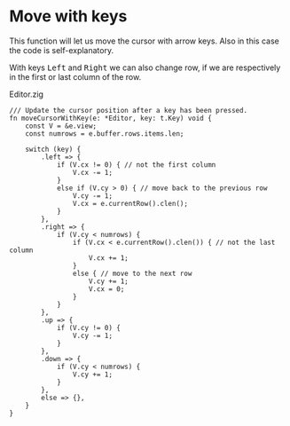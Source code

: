 # Move with keys

This function will let us move the cursor with arrow keys. Also in this case
the code is self-explanatory.

With keys <kbd>Left</kbd> and <kbd>Right</kbd> we can also change row, if we
are respectively in the first or last column of the row.

<div class="code-title">Editor.zig</div>

```zig
/// Update the cursor position after a key has been pressed.
fn moveCursorWithKey(e: *Editor, key: t.Key) void {
    const V = &e.view;
    const numrows = e.buffer.rows.items.len;

    switch (key) {
        .left => {
            if (V.cx != 0) { // not the first column
                V.cx -= 1;
            }
            else if (V.cy > 0) { // move back to the previous row
                V.cy -= 1;
                V.cx = e.currentRow().clen();
            }
        },
        .right => {
            if (V.cy < numrows) {
                if (V.cx < e.currentRow().clen()) { // not the last column
                    V.cx += 1;
                }
                else { // move to the next row
                    V.cy += 1;
                    V.cx = 0;
                }
            }
        },
        .up => {
            if (V.cy != 0) {
                V.cy -= 1;
            }
        },
        .down => {
            if (V.cy < numrows) {
                V.cy += 1;
            }
        },
        else => {},
    }
}
```
